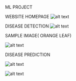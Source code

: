 ML PROJECT

WEBSITE
HOMEPAGE
![alt text](/app/static/images/image.png)

DISEASE DETECTION
![alt text](/app/static/images/image-1.png)


SAMPLE IMAGE( ORANGE LEAF)

![alt text](/app/static/images/image-2.png)

DISEASE PREDICTION

![alt text](/app/static/images/image-3.png)

![alt text](/app/static/images/image-4.png)



